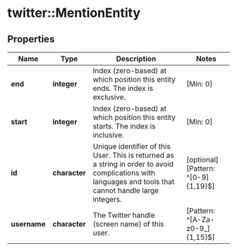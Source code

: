 # twitter::MentionEntity


## Properties
Name | Type | Description | Notes
------------ | ------------- | ------------- | -------------
**end** | **integer** | Index (zero-based) at which position this entity ends.  The index is exclusive. | [Min: 0] 
**start** | **integer** | Index (zero-based) at which position this entity starts.  The index is inclusive. | [Min: 0] 
**id** | **character** | Unique identifier of this User. This is returned as a string in order to avoid complications with languages and tools that cannot handle large integers. | [optional] [Pattern: ^[0-9]{1,19}$] 
**username** | **character** | The Twitter handle (screen name) of this user. | [Pattern: ^[A-Za-z0-9_]{1,15}$] 



